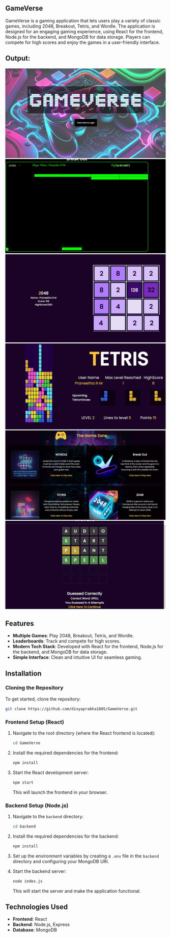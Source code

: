 ## GameVerse

GameVerse is a gaming application that lets users play a variety of classic games, including 2048, Breakout, Tetris, and Wordle. The application is designed for an engaging gaming experience, using React for the frontend, Node.js for the backend, and MongoDB for data storage. Players can compete for high scores and enjoy the games in a user-friendly interface.

## Output:
![Screenshot](images/homepage.jpg)
![Screenshot](images/Breakout.jpg)
![Screenshot](images/2048.jpg)
![Screenshot](images/Tetris.jpg)
![Screenshot](images/Menupage.jpg)
![Screenshot](images/wordle.jpg)






## Features

- **Multiple Games**: Play 2048, Breakout, Tetris, and Wordle.
- **Leaderboards**: Track and compete for high scores.
- **Modern Tech Stack**: Developed with React for the frontend, Node.js for the backend, and MongoDB for data storage.
- **Simple Interface**: Clean and intuitive UI for seamless gaming.

## Installation

### Cloning the Repository

To get started, clone the repository:

```bash
git clone https://github.com/divyaprabha1805/GameVerse.git
```

### Frontend Setup (React)

1. Navigate to the root directory (where the React frontend is located):
   ```bash
   cd GameVerse
   ```

2. Install the required dependencies for the frontend:
   ```bash
   npm install
   ```

3. Start the React development server:
   ```bash
   npm start
   ```

   This will launch the frontend in your browser.

### Backend Setup (Node.js)

1. Navigate to the `backend` directory:
   ```bash
   cd backend
   ```

2. Install the required dependencies for the backend:
   ```bash
   npm install
   ```

3. Set up the environment variables by creating a `.env` file in the `backend` directory and configuring your MongoDB URI.

4. Start the backend server:
   ```bash
   node index.js
   ```

   This will start the server and make the application functional.

## Technologies Used

- **Frontend**: React
- **Backend**: Node.js, Express
- **Database**: MongoDB
